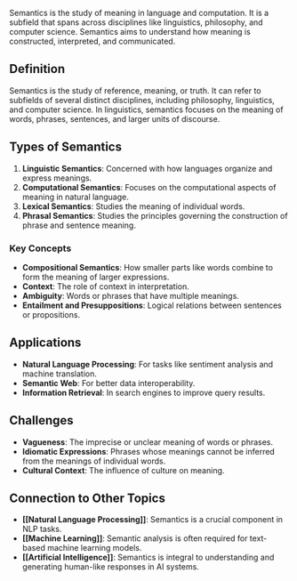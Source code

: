 Semantics is the study of meaning in language and computation. It is a subfield that spans across disciplines like linguistics, philosophy, and computer science. Semantics aims to understand how meaning is constructed, interpreted, and communicated.

## Definition

Semantics is the study of reference, meaning, or truth. It can refer to subfields of several distinct disciplines, including philosophy, linguistics, and computer science. In linguistics, semantics focuses on the meaning of words, phrases, sentences, and larger units of discourse.

## Types of Semantics

1. **Linguistic Semantics**: Concerned with how languages organize and express meanings.
2. **Computational Semantics**: Focuses on the computational aspects of meaning in natural language.
3. **Lexical Semantics**: Studies the meaning of individual words.
4. **Phrasal Semantics**: Studies the principles governing the construction of phrase and sentence meaning.

### Key Concepts

- **Compositional Semantics**: How smaller parts like words combine to form the meaning of larger expressions.
- **Context**: The role of context in interpretation.
- **Ambiguity**: Words or phrases that have multiple meanings.
- **Entailment and Presuppositions**: Logical relations between sentences or propositions.

## Applications

- **Natural Language Processing**: For tasks like sentiment analysis and machine translation.
- **Semantic Web**: For better data interoperability.
- **Information Retrieval**: In search engines to improve query results.

## Challenges

- **Vagueness**: The imprecise or unclear meaning of words or phrases.
- **Idiomatic Expressions**: Phrases whose meanings cannot be inferred from the meanings of individual words.
- **Cultural Context**: The influence of culture on meaning.

## Connection to Other Topics

- **[[Natural Language Processing]]**: Semantics is a crucial component in NLP tasks.
- **[[Machine Learning]]**: Semantic analysis is often required for text-based machine learning models.
- **[[Artificial Intelligence]]**: Semantics is integral to understanding and generating human-like responses in AI systems.